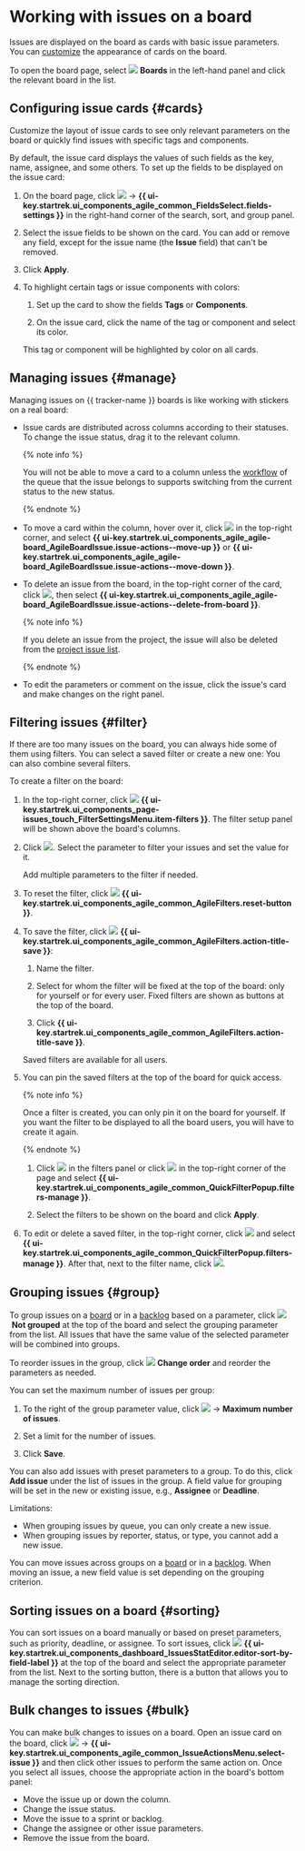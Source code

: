 # Working with issues on a board

Issues are displayed on the board as cards with basic issue parameters. You can [customize](#cards) the appearance of cards on the board.

To open the board page, select ![](../../_assets/tracker/svg/boards.svg)&nbsp;**Boards** in the left-hand panel and click the relevant board in the list.

## Configuring issue cards {#cards}

Customize the layout of issue cards to see only relevant parameters on the board or quickly find issues with specific tags and components.

By default, the issue card displays the values of such fields as the key, name, assignee, and some others. To set up the fields to be displayed on the issue card:

1. On the board page, click ![](../../_assets/tracker/svg/actions.svg) → **{{ ui-key.startrek.ui_components_agile_common_FieldsSelect.fields-settings }}** in the right-hand corner of the search, sort, and group panel.

1. Select the issue fields to be shown on the card. You can add or remove any field, except for the issue name (the **Issue** field) that can't be removed.

1. Click **Apply**.

1. To highlight certain tags or issue components with colors:

   1. Set up the card to show the fields **Tags** or **Components**.

   2. On the issue card, click the name of the tag or component and select its color.

   This tag or component will be highlighted by color on all cards.

## Managing issues {#manage}

Managing issues on {{ tracker-name }} boards is like working with stickers on a real board:

* Issue cards are distributed across columns according to their statuses. To change the issue status, drag it to the relevant column.

   {% note info %}

   You will not be able to move a card to a column unless the [workflow](./workflow.md) of the queue that the issue belongs to supports switching from the current status to the new status.

   {% endnote %}

* To move a card within the column, hover over it, click ![](../../_assets/tracker/svg/actions.svg) in the top-right corner, and select **{{ ui-key.startrek.ui_components_agile_agile-board_AgileBoardIssue.issue-actions--move-up }}** or **{{ ui-key.startrek.ui_components_agile_agile-board_AgileBoardIssue.issue-actions--move-down }}**.

* To delete an issue from the board, in the top-right corner of the card, click ![](../../_assets/tracker/svg/actions.svg), then select **{{ ui-key.startrek.ui_components_agile_agile-board_AgileBoardIssue.issue-actions--delete-from-board }}**.

   {% note info %}

   If you delete an issue from the project, the issue will also be deleted from the [project issue list](project-list.md).

   {% endnote %}

* To edit the parameters or comment on the issue, click the issue's card and make changes on the right panel.

## Filtering issues {#filter}

If there are too many issues on the board, you can always hide some of them using filters. You can select a saved filter or create a new one: You can also combine several filters.

To create a filter on the board:

1. In the top-right corner, click ![](../../_assets/tracker/svg/filter.svg)&nbsp;**{{ ui-key.startrek.ui_components_page-issues_touch_FilterSettingsMenu.item-filters }}**. The filter setup panel will be shown above the board's columns.

1. Click ![](../../_assets/tracker/svg/add-filter.svg). Select the parameter to filter your issues and set the value for it.

   Add multiple parameters to the filter if needed.

1. To reset the filter, click ![](../../_assets/tracker/svg/clear-filter.svg)&nbsp;**{{ ui-key.startrek.ui_components_agile_common_AgileFilters.reset-button }}**.

1. To save the filter, click ![](../../_assets/tracker/svg/save-filter.svg)&nbsp;**{{ ui-key.startrek.ui_components_agile_common_AgileFilters.action-title-save }}**:

   1. Name the filter.

   1. Select for whom the filter will be fixed at the top of the board: only for yourself or for every user. Fixed filters are shown as buttons at the top of the board.

   1. Click **{{ ui-key.startrek.ui_components_agile_common_AgileFilters.action-title-save }}**.

   Saved filters are available for all users.

1. You can pin the saved filters at the top of the board for quick access.

   {% note info %}

   Once a filter is created, you can only pin it on the board for yourself. If you want the filter to be displayed to all the board users, you will have to create it again.

   {% endnote %}

   1. Click ![](../../_assets/tracker/svg/settings.svg) in the filters panel or click ![](../../_assets/horizontal-ellipsis.svg) in the top-right corner of the page and select **{{ ui-key.startrek.ui_components_agile_common_QuickFilterPopup.filters-manage }}**.

   1. Select the filters to be shown on the board and click **Apply**.

1. To edit or delete a saved filter, in the top-right corner, click ![](../../_assets/horizontal-ellipsis.svg) and select **{{ ui-key.startrek.ui_components_agile_common_QuickFilterPopup.filters-manage }}**. After that, next to the filter name, click ![](../../_assets/tracker/svg/settings.svg).

## Grouping issues {#group}

To group issues on a [board](agile-new.md) or in a [backlog](backlog.md) based on a parameter, click ![](../../_assets/tracker/svg/group.svg)&nbsp;**Not grouped** at the top of the board and select the grouping parameter from the list. All issues that have the same value of the selected parameter will be combined into groups.

To reorder issues in the group, click ![](../../_assets/tracker/svg/set-order.svg) **Change order** and reorder the parameters as needed.

You can set the maximum number of issues per group:

1. To the right of the group parameter value, click ![](../../_assets/tracker/svg/actions.svg) → **Maximum number of issues**.

1. Set a limit for the number of issues.

1. Click **Save**.

You can also add issues with preset parameters to a group. To do this, click **Add issue** under the list of issues in the group. A field value for grouping will be set in the new or existing issue, e.g., **Assignee** or **Deadline**.

Limitations:
* When grouping issues by queue, you can only create a new issue.
* When grouping issues by reporter, status, or type, you cannot add a new issue.

You can move issues across groups on a [board](agile-new.md) or in a [backlog](backlog.md). When moving an issue, a new field value is set depending on the grouping criterion.

## Sorting issues on a board {#sorting}

You can sort issues on a board manually or based on preset parameters, such as priority, deadline, or assignee. To sort issues, click ![](../../_assets/tracker/svg/sorting.svg)&nbsp;**{{ ui-key.startrek.ui_components_dashboard_IssuesStatEditor.editor-sort-by-field-label }}** at the top of the board and select the appropriate parameter from the list. Next to the sorting button, there is a button that allows you to manage the sorting direction.

## Bulk changes to issues {#bulk}

You can make bulk changes to issues on a board. Open an issue card on the board, click ![](../../_assets/tracker/svg/actions.svg) → **{{ ui-key.startrek.ui_components_agile_common_IssueActionsMenu.select-issue }}** and then click other issues to perform the same action on. Once you select all issues, choose the appropriate action in the board's bottom panel:

* Move the issue up or down the column.
* Change the issue status.
* Move the issue to a sprint or backlog.
* Change the assignee or other issue parameters.
* Remove the issue from the board.